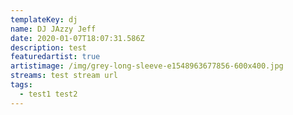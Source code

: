 ```yaml
---
templateKey: dj
name: DJ JAzzy Jeff
date: 2020-01-07T18:07:31.586Z
description: test
featuredartist: true
artistimage: /img/grey-long-sleeve-e1548963677856-600x400.jpg
streams: test stream url
tags:
  - test1 test2
---
```


